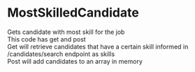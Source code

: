 # MostSkilledCandidate
Gets candidate with most skill for the job <br />
This code has get and post <br />
Get will retrieve candidates that have a certain skill informed in /candidates/search endpoint as skills <br />
Post will add candidates to an array in memory <br />
